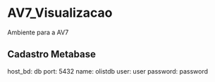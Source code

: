 # AV7_Visualizacao
Ambiente para a AV7

## Cadastro Metabase
host_bd: db
port: 5432
name: olistdb
user: user
password: password
